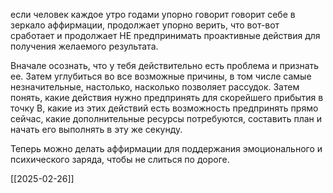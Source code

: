 если человек каждое утро годами упорно говорит говорит себе в зеркало аффирмации, продолжает упорно верить, что вот-вот сработает и продолжает НЕ предпринимать проактивные действия для получения желаемого результата.

Вначале осознать, что у тебя действительно есть проблема и признать ее. Затем углубиться во все возможные причины, в том числе самые незначительные, настолько, насколько позволяет рассудок. Затем понять, какие действия нужно предпринять для скорейшего прибытия в точку B, какие из этих действий есть возможность предпринять прямо сейчас, какие дополнительные ресурсы потребуются, составить план и начать его выполнять в эту же секунду.

Теперь можно делать аффирмации для поддержания эмоционального и психического заряда, чтобы не слиться по дороге.

[[2025-02-26]]